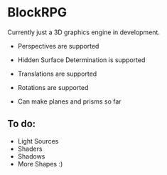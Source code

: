 # BlockRPG
Currently just a 3D graphics engine in development.

- Perspectives are supported
- Hidden Surface Determination is supported
- Translations are supported
- Rotations are supported

- Can make planes and prisms so far

## To do:
- Light Sources
- Shaders
- Shadows
- More Shapes :)

